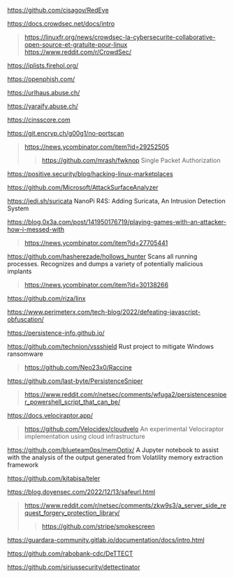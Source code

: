 https://github.com/cisagov/RedEye

https://docs.crowdsec.net/docs/intro
> https://linuxfr.org/news/crowdsec-la-cybersecurite-collaborative-open-source-et-gratuite-pour-linux
> https://www.reddit.com/r/CrowdSec/

https://iplists.firehol.org/

https://openphish.com/

https://urlhaus.abuse.ch/

https://yaraify.abuse.ch/

https://cinsscore.com

https://git.encryp.ch/g00g1/no-portscan
> https://news.ycombinator.com/item?id=29252505
> > https://github.com/mrash/fwknop Single Packet Authorization

https://positive.security/blog/hacking-linux-marketplaces

https://github.com/Microsoft/AttackSurfaceAnalyzer

https://jedi.sh/suricata NanoPi R4S: Adding Suricata, An Intrusion Detection System

https://blog.0x3a.com/post/141950176719/playing-games-with-an-attacker-how-i-messed-with
> https://news.ycombinator.com/item?id=27705441

https://github.com/hasherezade/hollows_hunter Scans all running processes. Recognizes and dumps a variety of potentially malicious implants
> https://news.ycombinator.com/item?id=30138266

https://github.com/riza/linx

https://www.perimeterx.com/tech-blog/2022/defeating-javascript-obfuscation/

https://persistence-info.github.io/

https://github.com/technion/vssshield Rust project to mitigate Windows ransomware
> https://github.com/Neo23x0/Raccine

https://github.com/last-byte/PersistenceSniper
> https://www.reddit.com/r/netsec/comments/wfuga2/persistencesniper_powershell_script_that_can_be/

https://docs.velociraptor.app/
> https://github.com/Velocidex/cloudvelo An experimental Velociraptor implementation using cloud infrastructure

https://github.com/blueteam0ps/memOptix/ A Jupyter notebook to assist with the analysis of the output generated from Volatility memory extraction framework

https://github.com/kitabisa/teler

https://blog.doyensec.com/2022/12/13/safeurl.html
> https://www.reddit.com/r/netsec/comments/zkw9s3/a_server_side_request_forgery_protection_library/
> > https://github.com/stripe/smokescreen

https://guardara-community.gitlab.io/documentation/docs/intro.html

https://github.com/rabobank-cdc/DeTTECT

https://github.com/siriussecurity/dettectinator